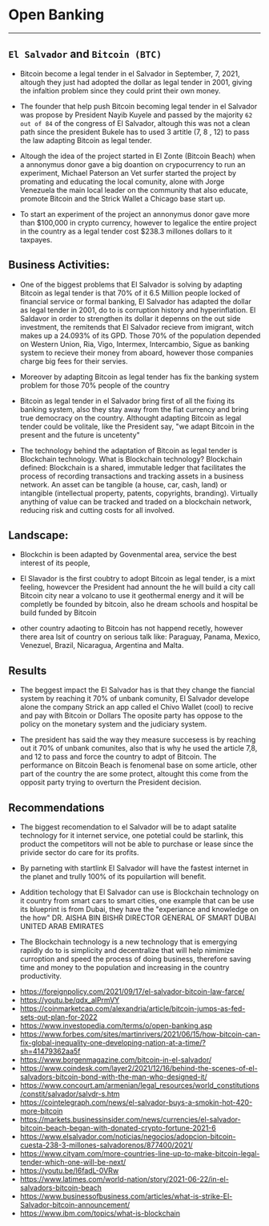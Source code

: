 # Open Banking
---

## `El Salvador` and `Bitcoin (BTC)`

* Bitcoin become a legal tender in el Salvador in September, 7, 2021, altough they just had adopted the dollar as legal tender in 2001, giving the infaltion problem since they could print their own money.

* The founder that help push Bitcoin becoming legal tender in el Salvador was propose by President Nayib Kuyele and passed by the majority `62 out of 84` of the congress of El Salvador, altough this was not a clean path since the president Bukele has to used 3 artitle (7, 8 , 12) to pass the law adapting Bitcoin as legal tender.

* Altough the idea of the project started in El Zonte (Bitcoin Beach) when a annonymus donor gave a big doantion on crypocurrency to run an experiment, Michael Paterson an Vet surfer started the project by promating and educating the local comunity, alone with Jorge Venezuela the main local leader on the community that also educate, promote Bitcoin and the Strick Wallet a Chicago base start up. 

* To start an experiment of the project an annonymus donor gave more than $100,000 in crypto currency, however to legalice the entire project in the country as a legal tender cost $238.3 millones dollars to it taxpayes.


## Business Activities:

* One of the biggest problems that El Salvador is solving by adapting Bitcoin as legal tender is that 70% of it 6.5 Million people locked of financial service or formal banking, El Salvador has adapted the dollar as legal tender in 2001, do to is corruption history and hyperinflation. El Saldavor in order to strengthen its dollar it  depenns on the out side investment, the remitends that El Salvador recieve from imigrant, witch makes up a 24.093% of its GPD. Those 70% of the population depended on Western Union, Ria, Vigo, Intermex, Intercambio, Sigue as banking system to recieve their money from aboard, however those companies charge big fees for their servies. 

* Moreover by adapting Bitcoin as legal tender has fix the banking system problem for those 70% people of the country 
* Bitcoin as legal tender in el Salvador bring first of all the fixing its banking system, also they stay away from the fiat currency and bring true democracy on the country. Althought adapting Bitcoin as legal tender could be volitale, like the President say, "we adapt Bitcoin in the present and the future is uncetenty" 

* The technology behind the adaptation of Bitcoin as legal tender is Blockchain technology. What is Blockchain technology? Blockchain defined: Blockchain is a shared, immutable ledger that facilitates the process of recording transactions and tracking assets in a business network. An asset can be tangible (a house, car, cash, land) or intangible (intellectual property, patents, copyrights, branding). Virtually anything of value can be tracked and traded on a blockchain network, reducing risk and cutting costs for all involved.


## Landscape:

* Blockchin is been adapted by Govenmental area, service the best interest of its people, 

* El Slavador is the first coubtry to adopt Bitcoin as legal tender, is a mixt feeling, howevcer the President had annount the he will build a city call Bitcoin city near a volcano to use it geothermal energy and it will be completly be founded by bitcoin, also he dream schools and hospital be build funded by Bitcoin

* other country adaoting to Bitcoin has not happend recetly, however there area lsit of country on serious talk like: Paraguay, Panama, Mexico, Venezuel, Brazil, Nicaragua, Argentina and Malta.
## Results

* The beggest impact the El Salvador has is that they change the fiancial system by reaching it 70% of unbank comunity, El Salvador develope alone the company Strick an app called el Chivo Wallet (cool) to recive and pay with Bitcoin or Dollars 
The oposite party has oppose to the policy on the monetary system and the judiciary system.

* The president has said the way they measure succesess is by reaching out it 70% of unbank comunites, also that is why he used the article 7,8, and 12 to pass and force the country to adpt of Bitcoin. The performance on Bitcoin Beach is fenomenal base on some article, other part of the country the are some protect, altought this come from the opposit party trying to overturn the President decision.


## Recommendations
* The biggest recomendation to el Salvador will be to adapt satalite technology for it internet service, one potetial could be starlink, this product the competitors will not be able to purchase or lease since the privide sector do care for its profits.

* By parneting with startlink El Salvador will have the fastest internet in the planet and trully 100% of its popuilartion will benefit. 

* Addition techology that El Salvador can use is Blockchain technology on it country from smart cars to smart cities, one example that can be use its blueprint is from Dubai, they have the "experiance and knowledge on the how" DR. AISHA BIN BISHR DIRECTOR GENERAL OF SMART DUBAI UNITED ARAB EMIRATES

* The Blockchain technology is a new technology that is emergying rapidly do to is simplicity and decentralize that will help nimimize curroption and speed the process of  doing business, therefore saving time and money to the population and increasing in the country productivity.

- https://foreignpolicy.com/2021/09/17/el-salvador-bitcoin-law-farce/
- https://youtu.be/qdx_alPrmVY
- https://coinmarketcap.com/alexandria/article/bitcoin-jumps-as-fed-sets-out-plan-for-2022
- https://www.investopedia.com/terms/o/open-banking.asp
- https://www.forbes.com/sites/martinrivers/2021/06/15/how-bitcoin-can-fix-global-inequality-one-developing-nation-at-a-time/?sh=41479362aa5f
- https://www.borgenmagazine.com/bitcoin-in-el-salvador/
- https://www.coindesk.com/layer2/2021/12/16/behind-the-scenes-of-el-salvadors-bitcoin-bond-with-the-man-who-designed-it/
- https://www.concourt.am/armenian/legal_resources/world_constitutions/constit/salvador/salvdr-s.htm
- https://cointelegraph.com/news/el-salvador-buys-a-smokin-hot-420-more-bitcoin
- https://markets.businessinsider.com/news/currencies/el-salvador-bitcoin-beach-began-with-donated-crypto-fortune-2021-6
- https://www.elsalvador.com/noticias/negocios/adopcion-bitcoin-cuesta-238-3-millones-salvadorenos/877400/2021/
- https://www.cityam.com/more-countries-line-up-to-make-bitcoin-legal-tender-which-one-will-be-next/
- https://youtu.be/I6fadL-0VRw
- https://www.latimes.com/world-nation/story/2021-06-22/in-el-salvadors-bitcoin-beach
- https://www.businessofbusiness.com/articles/what-is-strike-El-Salvador-bitcoin-announcement/
- https://www.ibm.com/topics/what-is-blockchain